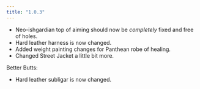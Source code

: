 ```yaml
---
title: "1.0.3"
---
```


* Neo-ishgardian top of aiming should now be _completely_ fixed and free of holes.
* Hard leather harness is now changed.
* Added weight painting changes for Panthean robe of healing.
* Changed Street Jacket a little bit more.

Better Butts:

* Hard leather subligar is now changed.
